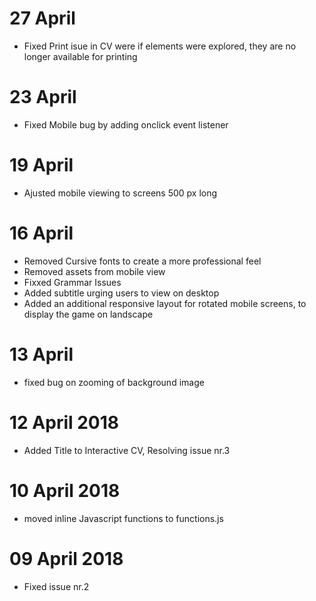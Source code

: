 # 27 April
- Fixed Print isue in CV were if elements were explored, they are no longer available for printing
# 23 April
- Fixed Mobile bug by adding onclick event listener
# 19 April
- Ajusted mobile viewing to screens 500 px long
# 16 April
- Removed Cursive fonts to create a more professional feel
- Removed assets from mobile view
- Fixxed Grammar Issues
- Added subtitle urging users to view on desktop
- Added an additional responsive layout for rotated mobile screens, to display the game on landscape
# 13 April
- fixed bug on zooming of background image
# 12 April 2018
- Added Title to Interactive CV, Resolving issue nr.3
# 10 April 2018
- moved inline Javascript functions to functions.js
# 09 April 2018
- Fixed issue nr.2